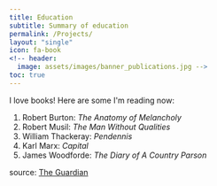 ```yaml
---
title: Education
subtitle: Summary of education
permalink: /Projects/
layout: "single"
icon: fa-book
<!-- header:
  image: assets/images/banner_publications.jpg -->
toc: true
---
```




I love books! Here are some I'm reading now:

1. Robert Burton: *The Anatomy of Melancholy*
2. Robert Musil: *The Man Without Qualities*
8. William Thackeray: *Pendennis*
9. Karl Marx: *Capital*
10. James Woodforde: *The Diary of A Country Parson*

source: [The Guardian](https://www.theguardian.com/books/booksblog/2011/jan/04/best-boring-books)
